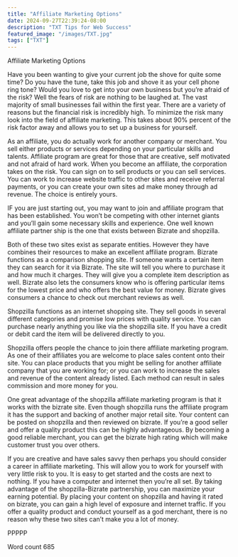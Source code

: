 ```yaml
---
title: "Affiliate Marketing Options"
date: 2024-09-27T22:39:24-08:00
description: "TXT Tips for Web Success"
featured_image: "/images/TXT.jpg"
tags: ["TXT"]
---
```


Affiliate Marketing Options

Have you been wanting to give your current job the shove for quite some time? Do you have the tune, take this job and shove it as your cell phone ring tone? Would you love to get into your own business but you’re afraid of the risk? Well the fears of risk are nothing to be laughed at. The vast majority of small businesses fail within the first year. There are a variety of reasons but the financial risk is incredibly high. To minimize the risk many look into the field of affiliate marketing. This takes about 90% percent of the risk factor away and allows you to set up a business for yourself.

As an affiliate, you do actually work for another company or merchant. You sell either products or services depending on your particular skills and talents. Affiliate program are great for those that are creative, self motivated and not afraid of hard work. When you become an affiliate, the corporation takes on the risk. You can sign on to sell products or you can sell services. You can work to increase website traffic to other sites and receive referral payments, or you can create your own sites ad make money through ad revenue. The choice is entirely yours.

IF you are just starting out, you may want to join and affiliate program that has been established. You won’t be competing with other internet giants and you’ll gain some necessary skills and experience. One well known affiliate partner ship is the one that exists between Bizrate and shopzilla.

Both of these two sites exist as separate entities. However they have combines their resources to make an excellent affiliate program. Bizrate functions as a comparison shopping site. If someone wants a certain item they can search for it via Bizrate. The site will tell you where to purchase it and how much it charges. They will give you a complete item description as well. Bizrate also lets the consumers know who is offering particular items for the lowest price and who offers the best value for money. Bizrate gives consumers a chance to check out merchant reviews as well.

Shopzilla functions as an internet shopping site. They sell goods in several different categories and promise low prices with quality service. You can purchase nearly anything you like via the shopzilla site. If you have a credit or debit card the item will be delivered directly to you. 

Shopzilla offers people the chance to join there affiliate marketing program. As one of their affiliates you are welcome to place sales content onto their site. You can place products that you might be selling for another affiliate company that you are working for; or you can work to increase the sales and revenue of the content already listed. Each method can result in sales commission and more money for you.

One great advantage of the shopzilla affiliate marketing program is that it works with the bizrate site. Even though shopzilla runs the affiliate program it has the support and backing of another major retail site. Your content can be posted on shopzilla and then reviewed on bizrate. If you’re a good seller and offer a quality product this can be highly advantageous. By becoming a good reliable merchant, you can get the bizrate high rating which will make customer trust you over others.

If you are creative and have sales savvy then perhaps you should consider a career in affiliate marketing. This will allow you to work for yourself with very little risk to you. It is easy to get started and the costs are next to nothing. If you have a computer and internet then you’re all set. By taking advantage of the shopzilla-Bizrate partnership, you can maximize your earning potential. By placing your content on shopzilla and having it rated on bizrate, you can gain a high level of exposure and internet traffic. If you offer a quality product and conduct yourself as a god merchant, there is no reason why these two sites can’t make you a lot of money.

PPPPP

Word count 685

